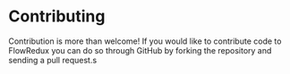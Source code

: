 # Contributing

Contribution is more than welcome!
If you would like to contribute code to FlowRedux you can do so through GitHub by forking the repository and sending a pull request.s